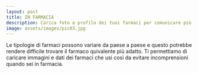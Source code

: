 ```yaml
---
layout: post
title: IN FARMACIA
description: Carica foto e profilo dei tuoi farmaci per comunicare più facilmente.
image: assets/images/pic03.jpg
---
```


Le tipologie di farmaci possono variare da paese a paese e questo potrebbe rendere
difficile trovare il farmaco quivalente più adatto. Ti permettiamo di caricare
immagini e dati dei farmaci che usi così da evitare incomprensioni quando sei in
farmacia.
